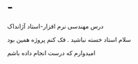 # -
 درس مهندسی نرم افزار-استاد آژانداک

سلام استاد خسته نباشید . فک کنم پروژه همین بود 

امیدوارم که درست انجام داده باشم
